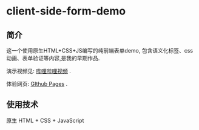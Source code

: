 # client-side-form-demo

## 简介

这一个使用原生HTML+CSS+JS编写的纯前端表单demo, 包含语义化标签、css动画、表单验证等内容,是我的早期作品.

演示视频见: [哔哩哔哩视频](https://www.bilibili.com/video/BV1234y1t7fh/ 'BV1234y1t7fh') .

体验网页: [GIthub Pages](https://mingeax.github.io/client-side-form-demo/) .

## 使用技术
原生 HTML + CSS + JavaScript

